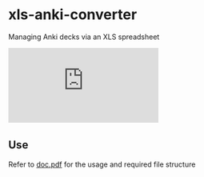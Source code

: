 # xls-anki-converter
Managing Anki decks via an XLS spreadsheet

![Header](https://github.com/jlnkls/xls-anki-converter/blob/master/doc/doc.pdf)

## Use
Refer to [doc.pdf](https://github.com/jlnkls/xls-anki-converter/blob/master/doc/xls-anki-converter-diagram.png) for the usage and required file structure